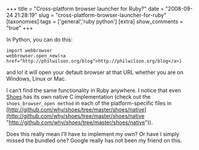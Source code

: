 +++
title = "Cross-platform browser launcher for Ruby?"
date = "2008-09-24 21:28:19"
slug = "cross-platform-browser-launcher-for-ruby"
[taxonomies]
tags = ['general','ruby python']
[extra]
show_comments = "true"
+++

In Python, you can do this:

```
import webbrowser
webbrowser.open_new(<a href="http://philwilson.org/blog">http://philwilson.org/blog</a>)
```

and lo! it will open your default browser at that URL whether you are on Windows, Linux or Mac.

I can’t find the same functionality in Ruby anywhere. I notice that even [Shoes](http://shoooes.net/) has its own native C implementation (check out the `shoes_browser_open method` in each of the platform-specific files in [http://github.com/why/shoes/tree/master/shoes/native](http://github.com/why/shoes/tree/master/shoes/native "http://github.com/why/shoes/tree/master/shoes/native")).

Does this really mean I’ll have to implement my own? Or have I simply missed the bundled one? Google really has not been my friend on this.

